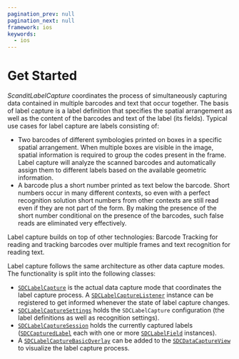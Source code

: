 ```yaml
---
pagination_prev: null
pagination_next: null
framework: ios
keywords:
  - ios
---
```


# Get Started

_ScanditLabelCapture_ coordinates the process of simultaneously capturing data contained in multiple barcodes and text that occur together. The basis of label capture is a label definition that specifies the spatial arrangement as well as the content of the barcodes and text of the label (its fields). Typical use cases for label capture are labels consisting of:

* Two barcodes of different symbologies printed on boxes in a specific spatial arrangement. When multiple boxes are visible in the image, spatial information is required to group the codes present in the frame. Label capture will analyze the scanned barcodes and automatically assign them to different labels based on the available geometric information.
* A barcode plus a short number printed as text below the barcode. Short numbers occur in many different contexts, so even with a perfect recognition solution short numbers from other contexts are still read even if they are not part of the form. By making the presence of the short number conditional on the presence of the barcodes, such false reads are eliminated very effectively.

Label capture builds on top of other technologies: Barcode Tracking for reading and tracking barcodes over multiple frames and text recognition for reading text.

Label capture follows the same architecture as other data capture modes. The functionality is split into the following classes:

* [`SDCLabelCapture`](https://docs.scandit.com/data-capture-sdk/ios/label-capture/api/label-capture.html#class-scandit.datacapture.label.LabelCapture) is the actual data capture mode that coordinates the label capture process. A [`SDCLabelCaptureListener`](https://docs.scandit.com/data-capture-sdk/ios/label-capture/api/label-capture-listener.html#interface-scandit.datacapture.label.ILabelCaptureListener) instance can be registered to get informed whenever the state of label capture changes.
* [`SDCLabelCaptureSettings`](https://docs.scandit.com/data-capture-sdk/ios/label-capture/api/label-capture-settings.html#class-scandit.datacapture.label.LabelCaptureSettings) holds the `SDCLabelCapture` configuration (the label definitions as well as recognition settings).
* [`SDCLabelCaptureSession`](https://docs.scandit.com/data-capture-sdk/ios/label-capture/api/label-capture-session.html#class-scandit.datacapture.label.LabelCaptureSession) holds the currently captured labels ([`SDCCapturedLabel`](https://docs.scandit.com/data-capture-sdk/ios/label-capture/api/captured-label.html#class-scandit.datacapture.label.CapturedLabel) each with one or more [`SDCLabelField`](https://docs.scandit.com/data-capture-sdk/ios/label-capture/api/label-field.html#class-scandit.datacapture.label.LabelField) instances).
* A [`SDCLabelCaptureBasicOverlay`](https://docs.scandit.com/data-capture-sdk/ios/label-capture/api/ui/label-capture-basic-overlay.html#class-scandit.datacapture.label.ui.LabelCaptureBasicOverlay) can be added to the [`SDCDataCaptureView`](https://docs.scandit.com/data-capture-sdk/ios/core/api/ui/data-capture-view.html#class-scandit.datacapture.core.ui.DataCaptureView) to visualize the label capture process.